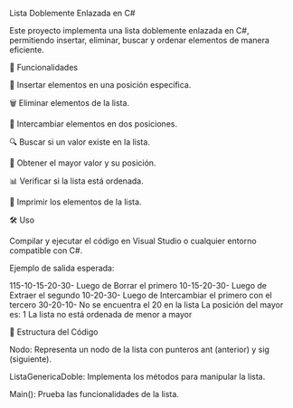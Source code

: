 Lista Doblemente Enlazada en C#

Este proyecto implementa una lista doblemente enlazada en C#, permitiendo insertar, eliminar, buscar y ordenar elementos de manera eficiente.

🚀 Funcionalidades

📌 Insertar elementos en una posición específica.

🗑️ Eliminar elementos de la lista.

🔄 Intercambiar elementos en dos posiciones.

🔍 Buscar si un valor existe en la lista.

📏 Obtener el mayor valor y su posición.

📊 Verificar si la lista está ordenada.

📝 Imprimir los elementos de la lista.

🛠️ Uso

Compilar y ejecutar el código en Visual Studio o cualquier entorno compatible con C#.

Ejemplo de salida esperada:

115-10-15-20-30-
Luego de Borrar el primero
10-15-20-30-
Luego de Extraer el segundo
10-20-30-
Luego de Intercambiar el primero con el tercero
30-20-10-
No se encuentra el 20 en la lista
La posición del mayor es: 1
La lista no está ordenada de menor a mayor

📂 Estructura del Código

Nodo: Representa un nodo de la lista con punteros ant (anterior) y sig (siguiente).

ListaGenericaDoble: Implementa los métodos para manipular la lista.

Main(): Prueba las funcionalidades de la lista.
